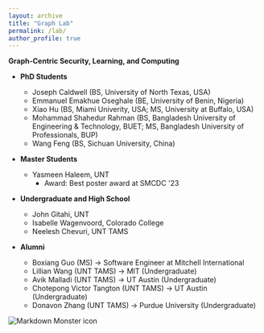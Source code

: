 ```yaml
---
layout: archive
title: "Graph Lab"
permalink: /lab/
author_profile: true
---
```


<strong>Graph-Centric Security, Learning, and Computing</strong>

* **PhD Students**
    * Joseph Caldwell (BS, University of North Texas, USA)
    * Emmanuel Emakhue Oseghale (BE, University of Benin, Nigeria)
    * Xiao Hu (BS, Miami Univerity, USA; MS, University at Buffalo, USA)
    * Mohammad Shahedur Rahman (BS, Bangladesh University of Engineering & Technology, BUET; MS, Bangladesh University of Professionals, BUP)
    * Wang Feng (BS, Sichuan University, China)

* **Master Students**
    * Yasmeen Haleem, UNT
        * Award: Best poster award at SMCDC '23

* **Undergraduate and High School**
    * John Gitahi, UNT
    * Isabelle Wagenvoord, Colorado College 
    * Neelesh Chevuri, UNT TAMS

* **Alumni**
    * Boxiang Guo (MS) &rarr; Software Engineer at Mitchell International
    * Lillian Wang (UNT TAMS) &rarr; MIT (Undergraduate)
    * Avik Malladi (UNT TAMS) &rarr; UT Austin (Undergraduate)
    * Chotepong Victor Tangton (UNT TAMS) &rarr; UT Austin (Undergraduate)
    * Donavon Zhang (UNT TAMS) &rarr; Purdue University (Undergraduate)

<img src="../images/lab-pic-06-21-2023.jpeg"
     alt="Markdown Monster icon"
     style="float: left; margin-right: 10px;" />


<!---* Siying Li, Master intern from New York University (BS, Nankai University)
* You?
* Sua Cho, UNT TAMS
* Neha Nayak, UNT TAMS

-->
